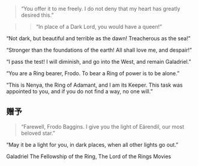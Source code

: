 >“You offer it to me freely. I do not deny that my heart has greatly desired this.”

>>“In place of a Dark Lord, you would have a queen!”
>>
“Not dark, but beautiful and terrible as the dawn! Treacherous as the sea!”
>>
“Stronger than the foundations of the earth! All shall love me, and despair!”
>
“I pass the test! I will diminish, and go into the West, and remain Galadriel.”
>
“You are a Ring bearer, Frodo. To bear a Ring of power is to be alone.”
>
“This is Nenya, the Ring of Adamant, and I am its Keeper. This task was appointed to you, and if you do not find a way, no one will.”

## 赠予
>“Farewell, Frodo Baggins. I give you the light of Eärendil, our most beloved star.”
>
“May it be a light for you, in dark places, when all other lights go out.”

><cite>
Galadriel
The Fellowship of the Ring, The Lord of the Rings Movies
</cite>
